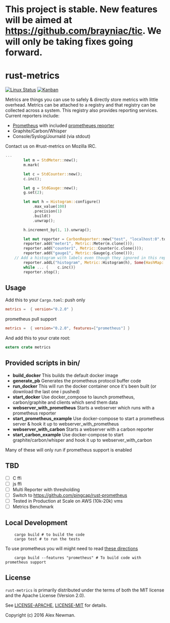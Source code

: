 #  This project is stable. New features will be aimed  at https://github.com/brayniac/tic. We will only be taking fixes going forward.
 
# rust-metrics
[![Linux Status](https://travis-ci.org/posix4e/rust-metrics.svg?branch=master)](https://travis-ci.org/posix4e/rust-metrics)
[![Kanban](https://img.shields.io/github/issues/posix4e/rust-metrics.svg?label=HuBoard)](https://huboard.com/posix4e/rust-metrics#/?repo=[%22huboard%22])

Metrics are things you can use to safely & directly store metrics with little overhead. Metrics
can be attached to a registry and that registry can be collected across a system. This registry
also provides reporting services. Current reporters include:

- [Prometheus](https://prometheus.io/) with included [prometheues reporter](prometheus_reporter)
- Graphite/Carbon/Whisper
- Console/Syslog/Journald (via stdout)

Contact us on #rust-metrics on Mozilla IRC.

```rust
...
        let m = StdMeter::new();
        m.mark(

        let c = StdCounter::new();
        c.inc();

        let g = StdGauge::new();
        g.set(2);

        let mut h = Histogram::configure()
            .max_value(100)
            .precision(1)
            .build()
            .unwrap();

        h.increment_by(1, 1).unwrap();

        let mut reporter = CarbonReporter::new("test", "localhost:0".to_string(), "asd.asdf", 5);
        reporter.add("meter1", Metric::Meter(m.clone()));
        reporter.add("counter1", Metric::Counter(c.clone()));
        reporter.add("gauge1", Metric::Gauge(g.clone()));
	// Add a histogram with labels even though they ignored in this reporter
        reporter.addL("histogram", Metric::Histogram(h), Some(HashMap::new()));
        while ... {    c.inc()}
        reporter.stop();
```


## Usage


Add this to your `Cargo.toml`:
push only
```toml
metrics =  { version="0.2.0" }
```
prometheus pull support
```toml
metrics =  { version="0.2.0", features=["prometheus"] }
```

And add this to your crate root:

```rust
extern crate metrics
```
## Provided scripts in bin/

* **build_docker** This builds the default docker image
* **generate_pb** Generates the prometheus protocol buffer code
* **run_docker** This will run the  docker container once it's been built (or download the last one i pushed)
* **start_docker** Use docker_compose  to launch prometheus, carbon/graphite and clients which send them data
* **webserver_with_prometheus** Starts a webserver which runs with a prometheus reporter
* **start_prometheus_example** Use docker-compose to start a prometheus server & hook it up to webserver_with_prometheus
* **webserver_with_carbon** Starts a webserver with a carbon reporter
* **start_carbon_example** Use docker-compose to start graphite/carbon/whisper and hook it up to webserver_with_carbon

Many of these will only run if prometheus support is enabled

## TBD
- [ ] C ffi
- [ ] js ffi
- [ ] Multi Reporter with thresholding
- [ ] Switch to https://github.com/pingcap/rust-prometheus
- [ ] Tested in Production at Scale on AWS (10k-20k) vms
- [ ] Metrics Benchmark

## Local Development

```
    cargo build # to build the code
    cargo test # to run the tests
```

To use prometheus you will might need to read [these directions](prometheus_reporter/README.md)
```
    cargo build --features "prometheus" # To build code with prometheus support
```
## License

`rust-metrics` is primarily distributed under the terms of both the MIT license and the
Apache License (Version 2.0).

See [LICENSE-APACHE](LICENSE-APACHE), [LICENSE-MIT](LICENSE-MIT) for details.

Copyright (c) 2016 Alex Newman.
